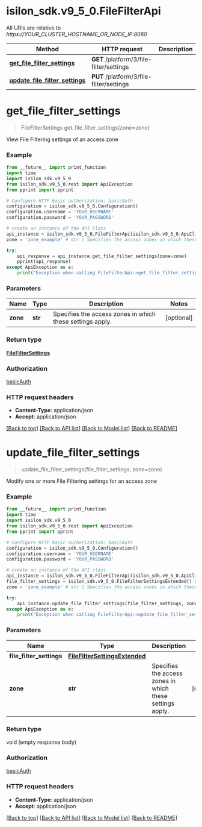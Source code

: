 # isilon_sdk.v9_5_0.FileFilterApi

All URIs are relative to *https://YOUR_CLUSTER_HOSTNAME_OR_NODE_IP:8080*

Method | HTTP request | Description
------------- | ------------- | -------------
[**get_file_filter_settings**](FileFilterApi.md#get_file_filter_settings) | **GET** /platform/3/file-filter/settings | 
[**update_file_filter_settings**](FileFilterApi.md#update_file_filter_settings) | **PUT** /platform/3/file-filter/settings | 


# **get_file_filter_settings**
> FileFilterSettings get_file_filter_settings(zone=zone)



View File Filtering settings of an access zone

### Example
```python
from __future__ import print_function
import time
import isilon_sdk.v9_5_0
from isilon_sdk.v9_5_0.rest import ApiException
from pprint import pprint

# Configure HTTP basic authorization: basicAuth
configuration = isilon_sdk.v9_5_0.Configuration()
configuration.username = 'YOUR_USERNAME'
configuration.password = 'YOUR_PASSWORD'

# create an instance of the API class
api_instance = isilon_sdk.v9_5_0.FileFilterApi(isilon_sdk.v9_5_0.ApiClient(configuration))
zone = 'zone_example' # str | Specifies the access zones in which these settings apply. (optional)

try:
    api_response = api_instance.get_file_filter_settings(zone=zone)
    pprint(api_response)
except ApiException as e:
    print("Exception when calling FileFilterApi->get_file_filter_settings: %s\n" % e)
```

### Parameters

Name | Type | Description  | Notes
------------- | ------------- | ------------- | -------------
 **zone** | **str**| Specifies the access zones in which these settings apply. | [optional] 

### Return type

[**FileFilterSettings**](FileFilterSettings.md)

### Authorization

[basicAuth](../README.md#basicAuth)

### HTTP request headers

 - **Content-Type**: application/json
 - **Accept**: application/json

[[Back to top]](#) [[Back to API list]](../README.md#documentation-for-api-endpoints) [[Back to Model list]](../README.md#documentation-for-models) [[Back to README]](../README.md)

# **update_file_filter_settings**
> update_file_filter_settings(file_filter_settings, zone=zone)



Modify one or more File Filtering settings for an access zone

### Example
```python
from __future__ import print_function
import time
import isilon_sdk.v9_5_0
from isilon_sdk.v9_5_0.rest import ApiException
from pprint import pprint

# Configure HTTP basic authorization: basicAuth
configuration = isilon_sdk.v9_5_0.Configuration()
configuration.username = 'YOUR_USERNAME'
configuration.password = 'YOUR_PASSWORD'

# create an instance of the API class
api_instance = isilon_sdk.v9_5_0.FileFilterApi(isilon_sdk.v9_5_0.ApiClient(configuration))
file_filter_settings = isilon_sdk.v9_5_0.FileFilterSettingsExtended() # FileFilterSettingsExtended | 
zone = 'zone_example' # str | Specifies the access zones in which these settings apply. (optional)

try:
    api_instance.update_file_filter_settings(file_filter_settings, zone=zone)
except ApiException as e:
    print("Exception when calling FileFilterApi->update_file_filter_settings: %s\n" % e)
```

### Parameters

Name | Type | Description  | Notes
------------- | ------------- | ------------- | -------------
 **file_filter_settings** | [**FileFilterSettingsExtended**](FileFilterSettingsExtended.md)|  | 
 **zone** | **str**| Specifies the access zones in which these settings apply. | [optional] 

### Return type

void (empty response body)

### Authorization

[basicAuth](../README.md#basicAuth)

### HTTP request headers

 - **Content-Type**: application/json
 - **Accept**: application/json

[[Back to top]](#) [[Back to API list]](../README.md#documentation-for-api-endpoints) [[Back to Model list]](../README.md#documentation-for-models) [[Back to README]](../README.md)

